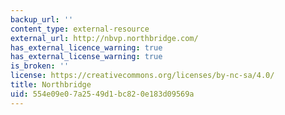 ```yaml
---
backup_url: ''
content_type: external-resource
external_url: http://nbvp.northbridge.com/
has_external_licence_warning: true
has_external_license_warning: true
is_broken: ''
license: https://creativecommons.org/licenses/by-nc-sa/4.0/
title: Northbridge
uid: 554e09e0-7a25-49d1-bc82-0e183d09569a
---
```

